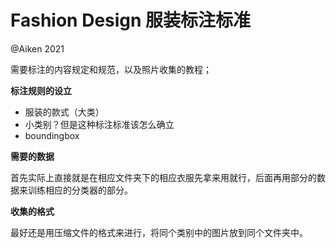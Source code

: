 # Fashion Design 服装标注标准

@Aiken 2021

需要标注的内容规定和规范，以及照片收集的教程；

**标注规则的设立**

- 服装的款式（大类）
- 小类别？但是这种标注标准该怎么确立
- boundingbox

**需要的数据**

首先实际上直接就是在相应文件夹下的相应衣服先拿来用就行，后面再用部分的数据来训练相应的分类器的部分。

**收集的格式**

最好还是用压缩文件的格式来进行，将同个类别中的图片放到同个文件夹中。

